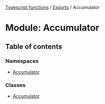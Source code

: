 [Typescript functions](../index.md) / [Exports](../modules.md) / Accumulator

# Module: Accumulator

## Table of contents

### Namespaces

- [Accumulator](Accumulator.Accumulator.md)

### Classes

- [Accumulator](../classes/Accumulator.Accumulator-1.md)
